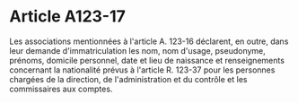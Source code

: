 # Article A123-17

Les associations mentionnées à l'article A. 123-16 déclarent, en outre, dans leur demande d'immatriculation les nom, nom d'usage, pseudonyme, prénoms, domicile personnel, date et lieu de naissance et renseignements concernant la nationalité prévus à l'article R. 123-37 pour les personnes chargées de la direction, de l'administration et du contrôle et les commissaires aux comptes.
